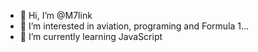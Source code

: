- 👋 Hi, I’m @M7link
- 👀 I’m interested in aviation, programing and Formula 1...
- 🌱 I’m currently learning JavaScript


<!---
M7link/M7link is a ✨ special ✨ repository because its `README.md` (this file) appears on your GitHub profile.
You can click the Preview link to take a look at your changes.
--->
